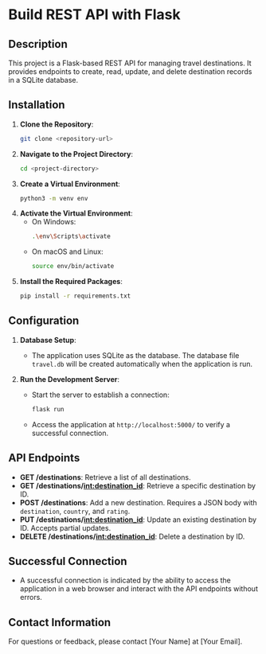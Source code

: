 # Build REST API with Flask

## Description
This project is a Flask-based REST API for managing travel destinations. It provides endpoints to create, read, update, and delete destination records in a SQLite database.

## Installation
1. **Clone the Repository**:
   ```bash
   git clone <repository-url>
   ```
2. **Navigate to the Project Directory**:
   ```bash
   cd <project-directory>
   ```
3. **Create a Virtual Environment**:
   ```bash
   python3 -m venv env
   ```
4. **Activate the Virtual Environment**:
   - On Windows:
     ```bash
     .\env\Scripts\activate
     ```
   - On macOS and Linux:
     ```bash
     source env/bin/activate
     ```
5. **Install the Required Packages**:
   ```bash
   pip install -r requirements.txt
   ```

## Configuration
1. **Database Setup**:
   - The application uses SQLite as the database. The database file `travel.db` will be created automatically when the application is run.

2. **Run the Development Server**:
   - Start the server to establish a connection:
     ```bash
     flask run
     ```
   - Access the application at `http://localhost:5000/` to verify a successful connection.

## API Endpoints
- **GET /destinations**: Retrieve a list of all destinations.
- **GET /destinations/<int:destination_id>**: Retrieve a specific destination by ID.
- **POST /destinations**: Add a new destination. Requires a JSON body with `destination`, `country`, and `rating`.
- **PUT /destinations/<int:destination_id>**: Update an existing destination by ID. Accepts partial updates.
- **DELETE /destinations/<int:destination_id>**: Delete a destination by ID.

## Successful Connection
- A successful connection is indicated by the ability to access the application in a web browser and interact with the API endpoints without errors.

## Contact Information
For questions or feedback, please contact [Your Name] at [Your Email].
